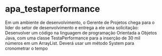 # apa_testaperformance
Em um ambiente de desenvolvimento, o Gerente de Projetos chega para o líder do setor de desenvolvimento e entrega a ele uma solicitação: Desenvolver um código na linguagem de programação Orientada a Objetos Java, com uma classe TestaPerformance para a inserção de 30 mil números  em um ArrayList. Deverá usar um método System para cronometrar o tempo
